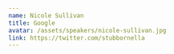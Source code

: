 ```yaml
---
name: Nicole Sullivan
title: Google
avatar: /assets/speakers/nicole-sullivan.jpg
link: https://twitter.com/stubbornella
---
```

